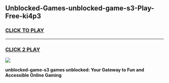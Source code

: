 
## Unblocked-Games-unblocked-game-s3-Play-Free-ki4p3
<h3>
<a href="https://premium76.site?title=unblocked-game-s3&ref=10A">CLICK TO PLAY</a></h3>
<hr>

<h3>
<a href="https://premium76.site?title=unblocked-game-s3&ref=10A">CLICK 2 PLAY</a>
  
</h3>

<a href="https://premium76.site?title=unblocked-game-s3&ref=10A"><img src="https://clearcache.store/games.png"></a>


**unblocked-game-s3 games unblocked: Your Gateway to Fun and Accessible Online Gaming**
